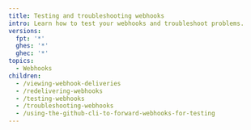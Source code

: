 ```yaml
---
title: Testing and troubleshooting webhooks
intro: Learn how to test your webhooks and troubleshoot problems.
versions:
  fpt: '*'
  ghes: '*'
  ghec: '*'
topics:
  - Webhooks
children:
  - /viewing-webhook-deliveries
  - /redelivering-webhooks
  - /testing-webhooks
  - /troubleshooting-webhooks
  - /using-the-github-cli-to-forward-webhooks-for-testing
---
```


